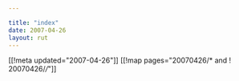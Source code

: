 ```yaml
---

title: "index"
date: 2007-04-26
layout: rut
---
```


[[!meta updated="2007-04-26"]]
[[!map pages="20070426/* and ! 20070426/*/*"]]
